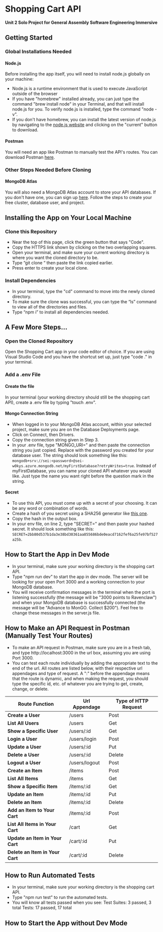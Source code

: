 # Shopping Cart API
**Unit 2 Solo Project for General Assembly Software Engineering Immersive**

## Getting Started

### Global Installations Needed

#### Node.js
Before installing the app itself, you will need to install node.js globally on your machine:
* Node.js is a runtime environment that is used to execute JavaScript outside of the browser
* If you have "homebrew" installed already, you can just type the command "brew install node" in your Terminal, and that will install node.js for you. To verify node.js is installed, type the command "node -v".
* If you don't have homebrew, you can install the latest version of node.js by navigating to the [node.js website](https://nodejs.org/en) and clicking on the "current" button to download.

#### Postman
You will need an app like Postman to manually test the API's routes. You can download Postman [here](https://www.postman.com/downloads/).

### Other Steps Needed Before Cloning

#### MongoDB Atlas
You will also need a MongoDB Atlas account to store your API databases. If you don't have one, you can sign up [here](https://www.mongodb.com/cloud/atlas/register). Follow the steps to create your free cluster, database user, and project.

## Installing the App on Your Local Machine

### Clone this Repository
* Near the top of this page, click the green button that says "Code".
* Copy the HTTPS link shown by clicking on the two overlapping squares.
* Open your terminal, and make sure your current working directory is where you want the cloned directory to be.
* Type “git clone “ then paste the link copied earlier.
* Press enter to create your local clone.

### Install Dependencies
* In your terminal, type the "cd" command to move into the newly cloned directory.
* To make sure the clone was successful, you can type the “ls” command to view all of the directories and files.
* Type “npm i” to install all dependencies needed.

## A Few More Steps...

### Open the Cloned Repository

Open the Shopping Cart app in your code editor of choice. If you are using Visual Studio Code and you have the shortcut set up, just type "code ." in your terminal.

### Add a .env File

#### Create the file
In your terminal (your working directory should still be the shopping cart API), create a .env file by typing "touch .env".

#### Mongo Connection String
* When logged in to your MongoDB Atlas account, within your selected project, make sure you are on the Database Deployments page.
* Click on Connect, then Drivers.
* Copy the connection string given in Step 3.
* In your .env file, type "MONGO_URI=" and then paste the connection string you just copied. Replace <password> with the password you created for your database user. The string should look something like this: ```mongodb+srv://sei:<password>@sei-w0kys.azure.mongodb.net/myFirstDatabase?retryWrites=true```. Instead of myFirstDatabase, you can name your cloned API whatever you would like. Just type the name you want right before the question mark in the string.

#### Secret
* To use this API, you must come up with a secret of your choosing. It can be any word or combination of words.
* Create a hash of you secret using a SHA256 generator like [this one](https://emn178.github.io/online-tools/sha256.html).
* Copy the hash in the output box.
* In your env file, on line 2, type "SECRET=" and then paste your hashed secret. It should look something like this: ```SECRET=2bb80d537b1da3e38bd30361aa855686bde0eacd7162fef6a25fe97bf527a25b```.

## How to Start the App in Dev Mode
* In your terminal, make sure your working directory is the shopping cart API.
* Type "npm run dev" to start the app in dev mode. The server will be looking for your open Port 3000 and a working connection to your MongoDB database.
* You will receive confirmation messages in the terminal when the port is listening successfully (the message will be "3000 points to Ravenclaw") and when your MongoDB database is successfully connected (the message will be "Advance to MonGO. Collect $200"). Feel free to change these messages in the server.js file.

## How to Make an API Request in Postman (Manually Test Your Routes)
* To make an API request in Postman, make sure you are in a fresh tab, and type http://localhost:3000 in the url box, assuming you are using Port 3000.
* You can test each route individually by adding the appropriate text to the end of the url. All routes are listed below, with their respective url appendages and type of request. A ":" before the appendage means that the route is dynamic, and when making the request, you should type the specific id, etc. of whatever you are trying to get, create, change, or delete.

| Route Function                  | Url Appendage        | Type of HTTP Request   |
| ------------------------------- | -------------------- | ---------------------- |
| **Create a User**               | /users               | Post                   |
| **List All Users**              | /users               | Get                    |
| **Show a Specific User**        | /users/:id           | Get                    |
| **Login a User**                | /users/login         | Post                   |
| **Update a User**               | /users/:id           | Put                    |
| **Delete a User**               | /users/:id           | Delete                 |
| **Logout a User**               | /users/logout        | Post                   |
| **Create an Item**              | /items               | Post                   |
| **List All Items**              | /items               | Get                    |
| **Show a Specific Item**        | /items/:id           | Get                    |
| **Update an Item**              | /items/:id           | Put                    |
| **Delete an Item**              | /items/:id           | Delete                 |
| **Add an Item to Your Cart**    | /items/:id           | Post                   |
| **List All Items in Your Cart** | /cart                | Get                    |
| **Update an Item in Your Cart** | /cart/:id            | Put                    |
| **Delete an Item in Your Cart** | /cart/:id            | Delete                 |

## How to Run Automated Tests
* In your terminal, make sure your working directory is the shopping cart API.
* Type "npm run test" to run the automated tests.
* You will know all tests passed when you see:
    Test Suites: 3 passed, 3 total
    Tests:       17 passed, 17 total

## How to Start the App without Dev Mode